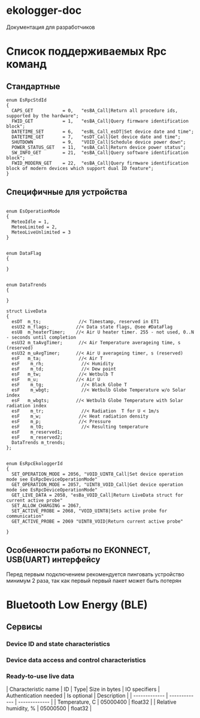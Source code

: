 # ekologger-doc
Документация для разработчиков
# Список поддерживаемых Rpc команд
## Стандартные 
```
enum EsRpcStdId
{
  CAPS_GET           = 0,   "esBA_Call|Return all procedure ids, supported by the hardware";
  FWID_GET           = 1,   "esBA_Call|Query firmware identification block";
  DATETIME_SET       = 6,   "esBL_Call_esDT|Set device date and time";
  DATETIME_GET       = 7,   "esDT_Call|Get device date and time";
  SHUTDOWN           = 9,   "VOID_Call|Schedule device power down";
  POWER_STATUS_GET   = 11,  "esBA_Call|Return device power status";
  SW_INFO_GET        = 21,  "esBA_Call|Query software identification block";
  FWID_MODERN_GET    = 22,  "esBA_Call|Query firmware identification block of modern devices which support dual ID feature";
}
```
## Специфичные для устройства
```

enum EsOperationMode
{
  MeteoIdle = 1, 
  MeteoLimited = 2,
  MeteoLiveUnlimited = 3
}


enum DataFlag
{
  
}


enum DataTrends
{
  
}

struct LiveData
{
  esDT  m_ts;              //< Timestamp, reserved in ET1
  esU32 m_flags;          //< Data state flags, @see #DataFlag
  esU8  m_heaterTimer;    //< Air U heater timer. 255 - not used, 0..N - seconds until completion
  esU32 m_taAvgTimer;      //< Air Temperature averageing time, s (reserved)
  esU32 m_uAvgTimer;      //< Air U averageing timer, s (reserved)
  esF   m_ta;              //< Air T
  esF    m_rh;              //< Humidity
  esF    m_td;              //< Dew point
  esF   m_tw;              //< Wetbulb T
  esF   m_u;              //< Air U
  esF    m_tg;              //< Black Globe T
  esF    m_wbgt;            //< Wetbulb Globe Temperature w/o Solar index
  esF   m_wbgts;          //< Wetbulb Globe Temperature with Solar radiation index
  esF    m_tr;              //< Radiation  T for U < 1m/s
  esF    m_w;              //< Heat radiation density
  esF    m_p;              //< Pressure
  esF    m_tO;              //< Resulting temperature
  esF    m_reserved1;
  esF    m_reserved2;
  DataTrends m_trends;
};


enum EsRpcEkologgerId
{
  SET_OPERATION_MODE = 2056, "VOID_UINT8_Call|Set device operation mode see EsRpcDeviceOperationMode"
  GET_OPERATION_MODE = 2057, "UINT8_VOID_Call|Get device operation mode see EsRpcDeviceOperationMode"
  GET_LIVE_DATA = 2058, "esBa_VOID_Call|Return LiveData struct for current active probe"
  SET_ALLOW_CHARGING = 2067,
  SET_ACTIVE_PROBE = 2068, "VOID_UINT8|Sets active probe for communication"
  GET_ACTIVE_PROBE = 2069 "UINT8_VOID|Return current active probe"
  
}
```
## Особенности работы по EKONNECT, USB(UART) интерфейсу
Перед первым подключением рекомендуется пинговать устройство минимум 2 раза, так как первый первый пакет может быть потерян
# Bluetooth Low Energy (BLE)
## Сервисы
### Device ID and state characteristics
### Device data access and control characteristics
### Ready-to-use live data
| Characteristic name  | ID | Type| Size in bytes | IO specifiers | Authentication needed | Is optional | Description |
| ------------- | ------------- | ------------- |
| Temperature, C  | 05000400  | float32 |
| Relative humidity, %  | 05000500  | float32 |
